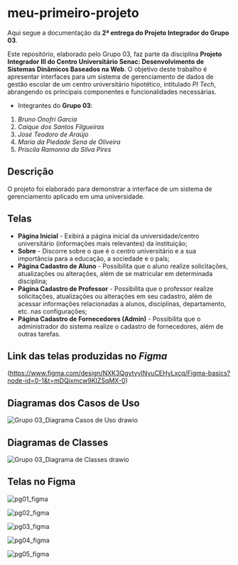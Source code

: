 # meu-primeiro-projeto

Aqui segue a documentação da **2ª entrega do Projeto Integrador do Grupo 03**.

Este repositório, elaborado pelo Grupo 03, faz parte da disciplina **Projeto Integrador III do Centro Universitário Senac: Desenvolvimento de 
Sistemas Dinâmicos Baseados na Web**. O objetivo deste trabalho é apresentar interfaces para um sistema de gerenciamento de dados de gestão 
escolar de um centro universitário hipotético, intitulado *PI Tech*, abrangendo os principais componentes e funcionalidades necessárias.
 
- Integrantes do **Grupo 03**: 

1. *Bruno Onofri Garcia*
2. *Caique dos Santos Filgueiras*
3. *José Teodoro de Araújo*
4. *Maria da Piedade Sena de Oliveira*
5. *Priscila Ramonna da Silva Pires*

## Descrição

O projeto foi elaborado para demonstrar a interface de um sistema de gerenciamento aplicado em uma universidade.

## Telas

- **Página Inicial** - Exibirá a página inicial da universidade/centro universitário (informações mais relevantes) da instituição;
- **Sobre** - Discorre sobre o que é o centro universitário e a sua importância para a educação, a sociedade e o país;
- **Página Cadastro de Aluno** - Possibilita que o aluno realize solicitações, atualizações ou alterações, além de se matricular em determinada disciplina;
- **Página Cadastro de Professor** - Possibilita que o professor realize solicitações, atualizações ou alterações em seu cadastro, além de acessar informações 
relacionadas a alunos, disciplinas, departamento, etc. nas configurações;
- **Página Cadastro de Fornecedores (Admin)** - Possibilita que o administrador do sistema realize o cadastro de fornecedores, além de outras tarefas.

## Link das telas produzidas no *Figma*
(https://www.figma.com/design/NXK3QgytyyINyuCEHyLxcq/Figma-basics?node-id=0-1&t=mDQixmcw9KIZSqMX-0)

## Diagramas dos Casos de Uso
![Grupo 03_Diagrama Casos de Uso drawio](https://github.com/mariaseninha/meu-primeiro-projeto/assets/170252635/ed0db6ac-ed91-4e22-8671-b189d34fdeff)

## Diagramas de Classes
![Grupo 03_Diagrama de Classes drawio](https://github.com/mariaseninha/meu-primeiro-projeto/assets/170252635/373fdec9-4c09-4569-b0ee-2ba193d6c57c)

## Telas no Figma
![pg01_figma](https://github.com/mariaseninha/meu-primeiro-projeto/assets/170252635/c7c58acb-8b20-4874-a8b7-23c544fe773f)

![pg02_figma](https://github.com/mariaseninha/meu-primeiro-projeto/assets/170252635/3437a124-ce2b-4f5b-96f3-329375526c12)

![pg03_figma](https://github.com/mariaseninha/meu-primeiro-projeto/assets/170252635/0efafa40-6f3f-4a78-88c9-31cfa716b832)

![pg04_figma](https://github.com/mariaseninha/meu-primeiro-projeto/assets/170252635/f4b79a3c-cb47-4423-9d58-49d541691abb)

![pg05_figma](https://github.com/mariaseninha/meu-primeiro-projeto/assets/170252635/9552a50d-0bef-475c-bd5f-46894b3a6d59)





